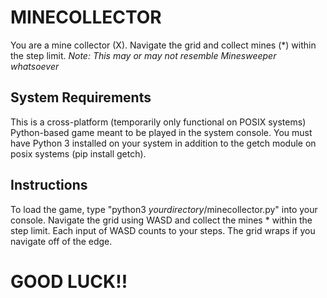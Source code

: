 
# MINECOLLECTOR
You are a mine collector (X). Navigate the grid and collect mines (*) within the step limit.
*Note: This may or may not resemble Minesweeper whatsoever*

## System Requirements
This is a cross-platform (temporarily only functional on POSIX systems) Python-based game meant to be played in the system console. You must have Python 3 installed on your system in addition to the getch module on posix systems (pip install getch).

## Instructions
To load the game, type "python3 *yourdirectory*/minecollector.py" into your console. Navigate the grid using WASD and collect the mines * within the step limit. Each input of WASD counts to your steps. The grid wraps if you navigate off of the edge.

# GOOD LUCK!!
